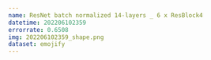 ```yaml
---
name: ResNet batch normalized 14-layers _ 6 x ResBlock4
datetime: 202206102359
errorrate: 0.6508
img: 202206102359_shape.png
dataset: emojify
---
```

